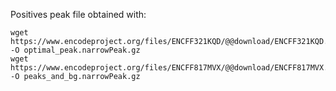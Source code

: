 Positives peak file obtained with:
```
wget https://www.encodeproject.org/files/ENCFF321KQD/@@download/ENCFF321KQD.bed.gz -O optimal_peak.narrowPeak.gz
wget https://www.encodeproject.org/files/ENCFF817MVX/@@download/ENCFF817MVX.bed.gz -O peaks_and_bg.narrowPeak.gz
```
